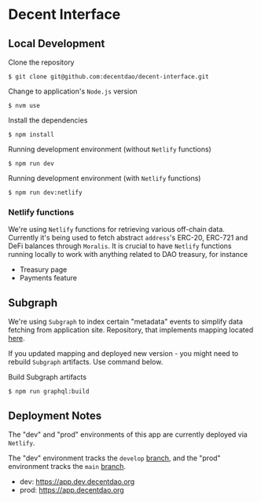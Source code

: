 # Decent Interface

## Local Development

Clone the repository

```shell
$ git clone git@github.com:decentdao/decent-interface.git
```

Change to application's `Node.js` version

```shell
$ nvm use
```

Install the dependencies

```shell
$ npm install
```

Running development environment (without `Netlify` functions)

```shell
$ npm run dev
```

Running development environment (with `Netlify` functions)

```shell
$ npm run dev:netlify
```

### Netlify functions

We're using `Netlify` functions for retrieving various off-chain data.
Currently it's being used to fetch abstract `address`'s ERC-20, ERC-721 and DeFi balances through `Moralis`.
It is crucial to have `Netlify` functions running locally to work with anything related to DAO treasury, for instance

- Treasury page
- Payments feature

## Subgraph

We're using `Subgraph` to index certain "metadata" events to simplify data fetching from application site.
Repository, that implements mapping located [here](https://github.com/decentdao/decent-subgraph).

If you updated mapping and deployed new version - you might need to rebuild `Subgraph` artifacts. Use command below.

Build Subgraph artifacts

```shell
$ npm run graphql:build
```

## Deployment Notes

The "dev" and "prod" environments of this app are currently deployed via `Netlify`.

The "dev" environment tracks the `develop` [branch](https://github.com/decentdao/decent-interface/tree/develop), and the "prod" environment tracks the `main` [branch](https://github.com/decentdao/decent-interface/tree/main).

- dev: https://app.dev.decentdao.org
- prod: https://app.decentdao.org
